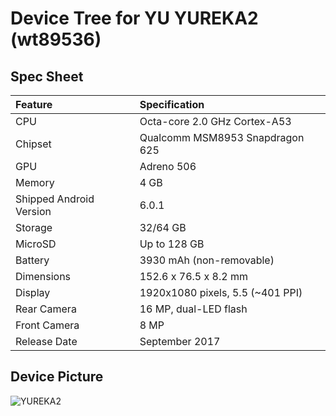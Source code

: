 # Device Tree for YU YUREKA2 (wt89536)

## Spec Sheet

| Feature                 | Specification                     |
| :---------------------- | :-------------------------------- |
| CPU                     | Octa-core 2.0 GHz Cortex-A53      |
| Chipset                 | Qualcomm MSM8953 Snapdragon 625   |
| GPU                     | Adreno 506                        |
| Memory                  | 4 GB                              |
| Shipped Android Version | 6.0.1                             |
| Storage                 | 32/64 GB                          |
| MicroSD                 | Up to 128 GB                      |
| Battery                 | 3930 mAh (non-removable)          |
| Dimensions              | 152.6 x 76.5 x 8.2 mm             |
| Display                 | 1920x1080 pixels, 5.5 (~401 PPI)  |
| Rear Camera             | 16 MP, dual-LED flash             |
| Front Camera            | 8 MP                              |
| Release Date            | September 2017                    |

## Device Picture

![YUREKA2](http://yuplaygod.com/images/yureka-2/specs-shot.png "YUREKA2")

